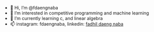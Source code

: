 - 👋 Hi, I’m @fdaengnaba
- 👀 I’m interested in competitive programming and machine learning
- 🌱 I’m currently learning c, and linear algebra<!--- - 💞️ I’m looking to collaborate on ... --->
- 📫 instagram: fdaengnaba, linkedin: [fadhil daeng naba](https://www.linkedin.com/in/fadhil-daeng-naba-5b88b2229/) 

<!---
fdaengnaba/fdaengnaba is a ✨ special ✨ repository because its `README.md` (this file) appears on your GitHub profile.
You can click the Preview link to take a look at your changes.
--->

